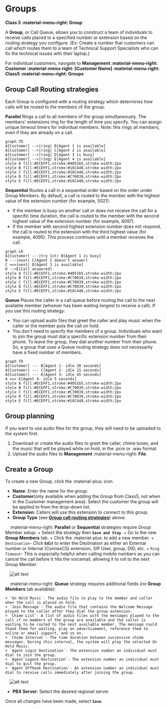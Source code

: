 # Groups
**Class 5 :material-menu-right: Group**

A **Group**, or Call Queue, allows you to construct a team of individuals to receive calls placed to a specified number or extension based on the routing strategy you configure. (Ex: Create a number that customers can call which routes them to a team of Technical Support Specialists who can fix the technical issues with their laptop.)

For individual customers, navigate to **Management :material-menu-right: Customer :material-menu-right: [Customer Name] :material-menu-right: Class5 :material-menu-right: Groups**

## Group Call Routing strategies
Each Group is configured with a routing strategy which determines how calls will be routed to the members of the group:

**Parallel** Rings a call to all members of the group simultaneously. The members' extensions ring for the length of time you specify. You can assign unique timeout timers for individual members. Note: this rings all members, even if they are already on a call. 

```mermaid
graph TD
A[Customer] -->|ring| B[Agent 1 is available]
A[Customer] -->|ring| C[Agent 2 is available]
A[Customer] -->|ring| D[Agent 3 is busy]
A[Customer] -->|ring| E[Agent 4 is available]
style A fill:#ECEFF1,stroke:#4051b5,stroke-width:2px
style B fill:#ECEFF1,stroke:#16C440,stroke-width:2px
style C fill:#ECEFF1,stroke:#16C440,stroke-width:2px
style D fill:#ECEFF1,stroke:#C70039,stroke-width:2px
style E fill:#ECEFF1,stroke:#16C440,stroke-width:2px
```

**Sequential** Routes a call in a sequential order based on the order under Group Members.  By default, a call is routed to the member with the highest value of the extension number (for example, 5021).

+ If the member is busy on another call or does not receive the call for a specific time duration, the call is routed to the member with the second highest value of the extension number (for example, 4097). 
+ If the member with second highest extension number does not respond, the call is routed to the extension with the third highest value (for example, 4095). This process continues until a member receives the call. 

```mermaid
graph LR
A[Customer] ---|try 1st| B[Agent 1 is busy]
B ---|next| C[Agent 2 doesn't answer]
C ==>|next| D[Agent 3 is available]
D -->E[Call answered]
style A fill:#ECEFF1,stroke:#4051b5,stroke-width:2px
style B fill:#ECEFF1,stroke:#C70039,stroke-width:2px
style C fill:#ECEFF1,stroke:#C70039,stroke-width:2px
style D fill:#ECEFF1,stroke:#C70039,stroke-width:2px
style E fill:#ECEFF1,stroke:#16C440,stroke-width:2px
```

**Queue** Places the caller in a call queue before routing the call to the next available member (whoever has been waiting longest to receive a call). If you use this routing strategy:

+ You can upload audio files that greet the caller and play music when the caller or the member puts the call on hold.
+ You don't need to specify the members of a group. Individuals who want to join the group must dial a specific extension number from their phone. To leave the group, they dial another number from their phone. So, a group that uses a Queue routing strategy does not necessarily have a fixed number of members. 

```mermaid
graph TD
A[Customer] --- B[Agent 1- idle 30 seconds]
A[Customer] --- C[Agent 2- idle 15 seconds]
A[Customer] --- D[Agent 3- idle 45 seconds]
A ==> E[Agent 4- idle 5 seconds]
style A fill:#ECEFF1,stroke:#4051b5,stroke-width:2px
style B fill:#ECEFF1,stroke:#C70039,stroke-width:2px
style C fill:#ECEFF1,stroke:#C70039,stroke-width:2px
style D fill:#ECEFF1,stroke:#C70039,stroke-width:2px
style E fill:#ECEFF1,stroke:#16C440,stroke-width:2px
```

## Group planning 
If you want to use audio files for the group, they will need to be uploaded to the system first. 
    
1. Download or create the audio files to greet the caller, chime tunes, and the music that will be played while on hold, in the .pcm or .wav format.
2. Upload the audio files to **Management** :material-menu-right: **File**.

## Create a Group
To create a new Group, click the :material-plus: icon.

+ **Name**: Enter the name for the group.
+ **Customer**(only available when adding the Group from Class5, not when in the Customer management area): Select the customer the group will be applied to from the drop-down list.
+ **Extension**: Callers will use this extension to connect to this group.
+ **Group Type** (see [**Group call routing strategies**](class5/creating-group/#group-call-routing-strategies)) above.
    
&emsp;:material-menu-right: **Parallel** or **Sequential** strategies require Group Member setup:
     + Select the strategy then **`Save and Stay`**.
     + Go to the new **Group Members** tab. 
     + Click the :material-plus: to add a new member.
     + `Destination`- Click **`Edit`** to enter the Destination as either an External number or Internal (ConnexCS) extension, SIP User, group, DID, etc. 
     + `Ring Timeout`- This is especially helpful when calling mobile numbers as you can cancel the call before it hits the voicemail, allowing it to roll to the next Group Member.
   
&emsp;![alt text][group1]     
    
&emsp;:material-menu-right: **Queue** strategy requires additional fields (no **Group Members** tab available):
    
    + `On Hold Music`- The audio file to play to the member and caller when the call is placed on hold.
    + `Join Message`- The audio file that contains the Welcome Message played to the caller after they dial the group extension.
    + `Chime List`- A list of audio files with the messages played to the call if no members of the group are available and the caller is waiting to be routed to the next available member. The message could thank them for waiting, play an advertisement, reference them to online or email support, and so on.
    + `Chime Interval`- The time duration between successive chime messages. During this interval, the system will play the selected On Hold Music.
    + `Agent Login Destination`- The extension number an individual must dial to join the group.
    + `Agent Logout Destination`- The extension number an individual must dial to quit the group.
    + `Agent Offhook Destination`- An extension number an individual must dial to receive calls immediately after joining the group.

&emsp;![alt text][group2]

+ **PBX Server**: Select the desired regional server.

Once all changes have been made, select **`Save`**. 


[group1]: /class5/img/group1.png "Group Members Configuration"
[group2]: /class5/img/group2.png "Group Queue Configuration"
